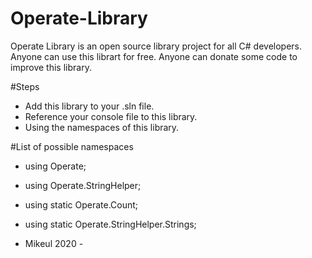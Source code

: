 # Operate-Library
Operate Library is an open source library project for all C# developers.
Anyone can use this librart for free.
Anyone can donate some code to improve this library.

#Steps
- Add this library to your .sln file.
- Reference your console file to this library.
- Using the namespaces of this library.

#List of possible namespaces
- using Operate;
- using Operate.StringHelper;
- using static Operate.Count;
- using static Operate.StringHelper.Strings;

- Mikeul 2020 -
